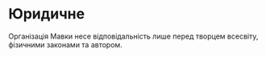 # Юридичне

<subject>Організація Мавки</subject> несе відповідальність лише перед творцем всесвіту, фізичними законами та автором.